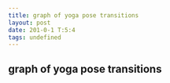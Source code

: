 ```yaml
---
title: graph of yoga pose transitions
layout: post
date: 201-0-1 T:5:4
tags: undefined
---
```

## graph of yoga pose transitions


